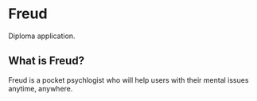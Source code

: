 # Freud

Diploma application.

## What is Freud?

Freud is a pocket psychlogist who will help users with their mental issues anytime, anywhere. 



